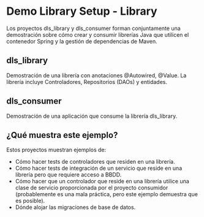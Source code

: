 Demo Library Setup - Library
============================
Los proyectos dls\_library y dls\_consumer forman conjuntamente una demostración sobre cómo crear y consumir librerías Java que utilicen
el contenedor Spring y la gestión de dependencias de Maven.

dls\_library
-----------
Demostración de una librería con anotaciones @Autowired, @Value. La librería incluye Controladores, Repositorios (DAOs) y entidades.

dls\_consumer
------------
Demostración de una aplicación que consume la librería dls\_library.

¿Qué muestra este ejemplo?
--------------------------
Estos proyectos muestran ejemplos de:

- Cómo hacer tests de controladores que residen en una librería.
- Cómo hacer tests de integración de un servicio que reside en una librería pero que requiere acceso a BBDD.
- Cómo hacer que un controlador que reside en una librería utilice una clase de servicio proporcionada por el proyecto consumidor 
(probablemente es una mala práctica, pero este ejemplo demuestra que es posible).
- Dónde alojar las migraciones de base de datos. 